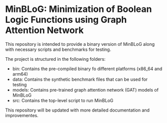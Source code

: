 # MinBLoG: Minimization of Boolean Logic Functions using Graph Attention Network
This repository is intended to provide a binary version of MinBLoG along with necessary scripts and benchmarks for testing.

The project is structured in the following folders:
- bin: Contains the pre-compiled binary fo different platforms (x86_64 and arm64)
- data: Contains the synthetic benchmark files that can be used for testing
- models: Contains pre-trained graph attention network (GAT) models of MinBLoG
- src: Contains the top-level script to run MinBLoG

This repository will be updated with more detailed documentation and improvementes.
